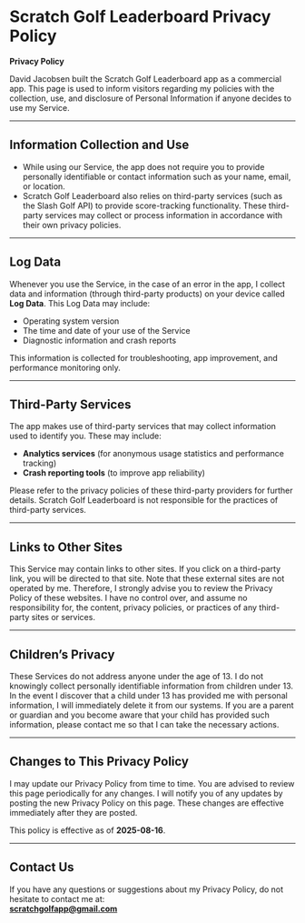 # Scratch Golf Leaderboard Privacy Policy  

**Privacy Policy**  

David Jacobsen built the Scratch Golf Leaderboard app as a commercial app. This page is used to inform visitors regarding my policies with the collection, use, and disclosure of Personal Information if anyone decides to use my Service.  

---

## Information Collection and Use  

- While using our Service, the app does not require you to provide personally identifiable or contact information such as your name, email, or location.  
- Scratch Golf Leaderboard also relies on third-party services (such as the Slash Golf API) to provide score-tracking functionality. These third-party services may collect or process information in accordance with their own privacy policies.  

---

## Log Data  

Whenever you use the Service, in the case of an error in the app, I collect data and information (through third-party products) on your device called **Log Data**. This Log Data may include:  

- Operating system version  
- The time and date of your use of the Service  
- Diagnostic information and crash reports  

This information is collected for troubleshooting, app improvement, and performance monitoring only.  

---

## Third-Party Services  

The app makes use of third-party services that may collect information used to identify you. These may include:  

- **Analytics services** (for anonymous usage statistics and performance tracking)  
- **Crash reporting tools** (to improve app reliability)  

Please refer to the privacy policies of these third-party providers for further details. Scratch Golf Leaderboard is not responsible for the practices of third-party services.  

---

## Links to Other Sites  

This Service may contain links to other sites. If you click on a third-party link, you will be directed to that site. Note that these external sites are not operated by me. Therefore, I strongly advise you to review the Privacy Policy of these websites. I have no control over, and assume no responsibility for, the content, privacy policies, or practices of any third-party sites or services.  

---

## Children’s Privacy  

These Services do not address anyone under the age of 13. I do not knowingly collect personally identifiable information from children under 13. In the event I discover that a child under 13 has provided me with personal information, I will immediately delete it from our systems. If you are a parent or guardian and you become aware that your child has provided such information, please contact me so that I can take the necessary actions.  

---

## Changes to This Privacy Policy  

I may update our Privacy Policy from time to time. You are advised to review this page periodically for any changes. I will notify you of any updates by posting the new Privacy Policy on this page. These changes are effective immediately after they are posted.  

This policy is effective as of **2025-08-16**.  

---

## Contact Us  

If you have any questions or suggestions about my Privacy Policy, do not hesitate to contact me at:  
**scratchgolfapp@gmail.com**  
